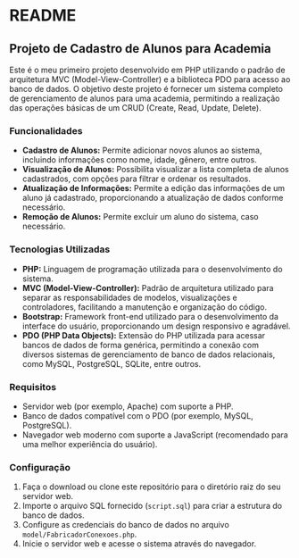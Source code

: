 # README

## Projeto de Cadastro de Alunos para Academia

Este é o meu primeiro projeto desenvolvido em PHP utilizando o padrão de arquitetura MVC (Model-View-Controller) e a biblioteca PDO para acesso ao banco de dados. O objetivo deste projeto é fornecer um sistema completo de gerenciamento de alunos para uma academia, permitindo a realização das operações básicas de um CRUD (Create, Read, Update, Delete).

### Funcionalidades

- **Cadastro de Alunos:** Permite adicionar novos alunos ao sistema, incluindo informações como nome, idade, gênero, entre outros.
- **Visualização de Alunos:** Possibilita visualizar a lista completa de alunos cadastrados, com opções para filtrar e ordenar os resultados.
- **Atualização de Informações:** Permite a edição das informações de um aluno já cadastrado, proporcionando a atualização de dados conforme necessário.
- **Remoção de Alunos:** Permite excluir um aluno do sistema, caso necessário.

### Tecnologias Utilizadas

- **PHP:** Linguagem de programação utilizada para o desenvolvimento do sistema.
- **MVC (Model-View-Controller):** Padrão de arquitetura utilizado para separar as responsabilidades de modelos, visualizações e controladores, facilitando a manutenção e organização do código.
- **Bootstrap:** Framework front-end utilizado para o desenvolvimento da interface do usuário, proporcionando um design responsivo e agradável.
- **PDO (PHP Data Objects):** Extensão do PHP utilizada para acessar bancos de dados de forma genérica, permitindo a conexão com diversos sistemas de gerenciamento de banco de dados relacionais, como MySQL, PostgreSQL, SQLite, entre outros.

### Requisitos

- Servidor web (por exemplo, Apache) com suporte a PHP.
- Banco de dados compatível com o PDO (por exemplo, MySQL, PostgreSQL).
- Navegador web moderno com suporte a JavaScript (recomendado para uma melhor experiência do usuário).

### Configuração

1. Faça o download ou clone este repositório para o diretório raiz do seu servidor web.
2. Importe o arquivo SQL fornecido (`script.sql`) para criar a estrutura do banco de dados.
3. Configure as credenciais do banco de dados no arquivo `model/FabricadorConexoes.php`.
4. Inicie o servidor web e acesse o sistema através do navegador.
